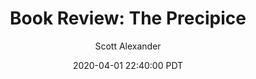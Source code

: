 ---
layout: podcast
title: "Book Review: The Precipice"
author: Scott Alexander
description: https://slatestarcodex.com/2020/04/01/book-review-the-precipice/
date: 2020-04-01 22:40:00 PDT
length: 6953102
duration: 1738
guid: book-review-the-precipice
---